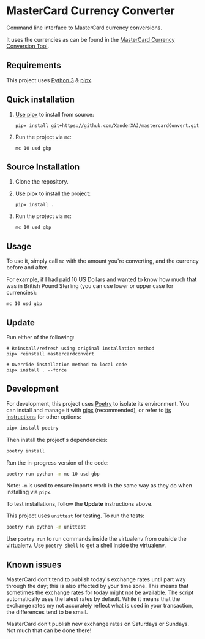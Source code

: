 # MasterCard Currency Converter

Command line interface to MasterCard currency conversions.

It uses the currencies as can be found in the [MasterCard Currency Conversion Tool](https://www.mastercard.com/global/currencyconversion/index.html).

## Requirements

This project uses [Python 3][python] & [pipx][pipx].

[pipx]: https://github.com/pypa/pipx
[python]: https://www.python.org/

## Quick installation

1. [Use pipx][pipx] to install from source:

    ```shell
    pipx install git+https://github.com/XanderXAJ/mastercardConvert.git
    ```

2. Run the project via `mc`:

    ```shell
    mc 10 usd gbp
    ```

## Source Installation

1. Clone the repository.
2. [Use pipx][pipx] to install the project:

    ```shell
    pipx install .
    ```

3. Run the project via `mc`:

    ```shell
    mc 10 usd gbp
    ```

## Usage

To use it, simply call `mc` with the amount you're converting, and the currency before and after.

For example, if I had paid 10 US Dollars and wanted to know how much that was in British Pound Sterling (you can use lower or upper case for currencies):

```shell
mc 10 usd gbp
```

## Update

Run either of the following:

```shell
# Reinstall/refresh using original installation method
pipx reinstall mastercardconvert
```

```shell
# Override installation method to local code
pipx install . --force
```

## Development

For development, this project uses [Poetry][poetry] to isolate its environment.
You can install and manage it with [pipx][pipx] (recommended), or refer to [its instructions][poetry] for other options:

```bash
pipx install poetry
```

Then install the project's dependencies:

```bash
poetry install
```

Run the in-progress version of the code:

```bash
poetry run python -m mc 10 usd gbp
```

Note: `-m` is used to ensure imports work in the same way as they do when installing via `pipx`.

To test installations, follow the **Update** instructions above.

This project uses `unittest` for testing.
To run the tests:

```bash
poetry run python -m unittest
```

Use `poetry run` to run commands inside the virtualenv from outside the virtualenv.
Use `poetry shell` to get a shell inside the virtualenv.

[poetry]: https://python-poetry.org/

## Known issues

MasterCard don't tend to publish today's exchange rates until part way through the day; this is also affected by your time zone.
This means that sometimes the exchange rates for today might not be available.
The script automatically uses the latest rates by default.
While it means that the exchange rates my not accurately reflect what is used in your transaction, the differences tend to be small.

MasterCard don't publish new exchange rates on Saturdays or Sundays.  Not much that can be done there!
